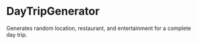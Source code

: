 # DayTripGenerator
Generates random location, restaurant, and entertainment for a complete day trip.
